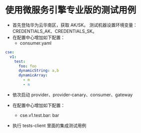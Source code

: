 # 使用微服务引擎专业版的测试用例

* 首先登陆华为云华南区，获取 AK/SK。 测试机器设置环境变量： CREDENTIALS_AK、CREDENTIALS_SK。
* 在配置中心增加如下配置：
  * consumer.yaml

```yaml
cse:
  v1:
    test:
      foo: foo
      dynamicString: a,b
      dynamicArray:
        - m
        - n
```

* 依次启动 provider、provider-canary、consumer、gateway
* 在配置中心增加如下配置：
  * cse.v1.test.bar: bar

* 执行 tests-client 里面的集成测试用例
